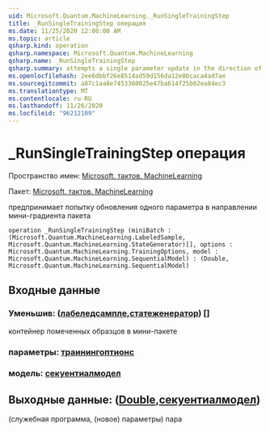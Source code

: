 ```yaml
---
uid: Microsoft.Quantum.MachineLearning._RunSingleTrainingStep
title: _RunSingleTrainingStep операция
ms.date: 11/25/2020 12:00:00 AM
ms.topic: article
qsharp.kind: operation
qsharp.namespace: Microsoft.Quantum.MachineLearning
qsharp.name: _RunSingleTrainingStep
qsharp.summary: attempts a single parameter update in the direction of mini batch gradient
ms.openlocfilehash: 2ee6dbbf26e8514ad59d156da12e0bcaca4ad7ae
ms.sourcegitcommit: a87c1aa8e7453360025e47ba614f25b02ea84ec3
ms.translationtype: MT
ms.contentlocale: ru-RU
ms.lasthandoff: 11/26/2020
ms.locfileid: "96212109"
---
```

# <a name="_runsingletrainingstep-operation"></a>_RunSingleTrainingStep операция

Пространство имен: [Microsoft. тактов. MachineLearning](xref:Microsoft.Quantum.MachineLearning)

Пакет: [Microsoft. тактов. MachineLearning](https://nuget.org/packages/Microsoft.Quantum.MachineLearning)


предпринимает попытку обновления одного параметра в направлении мини-градиента пакета

```qsharp
operation _RunSingleTrainingStep (miniBatch : (Microsoft.Quantum.MachineLearning.LabeledSample, Microsoft.Quantum.MachineLearning.StateGenerator)[], options : Microsoft.Quantum.MachineLearning.TrainingOptions, model : Microsoft.Quantum.MachineLearning.SequentialModel) : (Double, Microsoft.Quantum.MachineLearning.SequentialModel)
```


## <a name="input"></a>Входные данные

### <a name="minibatch--labeledsamplestategenerator"></a>Уменьшив: ([лабеледсампле](xref:Microsoft.Quantum.MachineLearning.LabeledSample),[статеженератор](xref:Microsoft.Quantum.MachineLearning.StateGenerator)) []

контейнер помеченных образцов в мини-пакете


### <a name="options--trainingoptions"></a>параметры: [траинингоптионс](xref:Microsoft.Quantum.MachineLearning.TrainingOptions)




### <a name="model--sequentialmodel"></a>модель: [секуентиалмодел](xref:Microsoft.Quantum.MachineLearning.SequentialModel)





## <a name="output--doublesequentialmodel"></a>Выходные данные: ([Double](xref:microsoft.quantum.lang-ref.double),[секуентиалмодел](xref:Microsoft.Quantum.MachineLearning.SequentialModel))

(служебная программа, (новое) параметры) пара